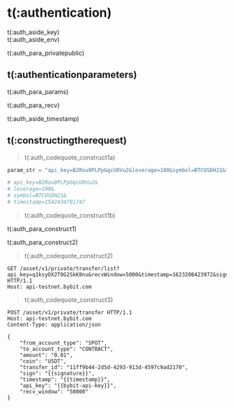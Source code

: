 # t(:authentication)
<aside class="notice">
t(:auth_aside_key)
</aside>

<aside class="notice">
t(:auth_aside_env)
</aside>

t(:auth_para_privatepublic)

## t(:authenticationparameters)

t(:auth_para_params)

t(:auth_para_recv)

<aside class="warning">
t(:auth_aside_timestamp)
</aside>

## t(:constructingtherequest)
> t(:auth_codequote_construct1a)

```python
param_str = "api_key=B2Rou0PLPpGqcU0Vu2&leverage=100&symbol=BTCUSDH21&timestamp=1542434791747"

# api_key=B2Rou0PLPpGqcU0Vu2&
# leverage=100&
# symbol=BTCUSDH21&
# timestamp=1542434791747
```

> t(:auth_codequote_construct1b)

t(:auth_para_construct1)
<div></div>

t(:auth_para_construct2)
> t(:auth_codequote_construct2)

```http
GET /asset/v1/private/transfer/list?api_key=q1ksyOX2T0G2SkK8nu&recvWindow=5000&timestamp=1623208423972&sign=b452640c21a2c9eaec30d24a9bce1a9660d1fb9d07ccc0d623a2a4fca0940095 HTTP/1.1
Host: api-testnet.bybit.com
```

> t(:auth_codequote_construct3)

```http
POST /asset/v1/private/transfer HTTP/1.1
Host: api-testnet.bybit.com
Content-Type: application/json

{
    "from_account_type": "SPOT",
    "to_account_type": "CONTRACT",
    "amount": "0.01",
    "coin": "USDT",
    "transfer_id": "11ff9b44-2d5d-4293-913d-4597c9ad2170",
    "sign": "{{signature}}",
    "timestamp": "{{timestamp}}",
    "api_key": "{{bybit-api-key}}",
    "recv_window": "50000"
}
